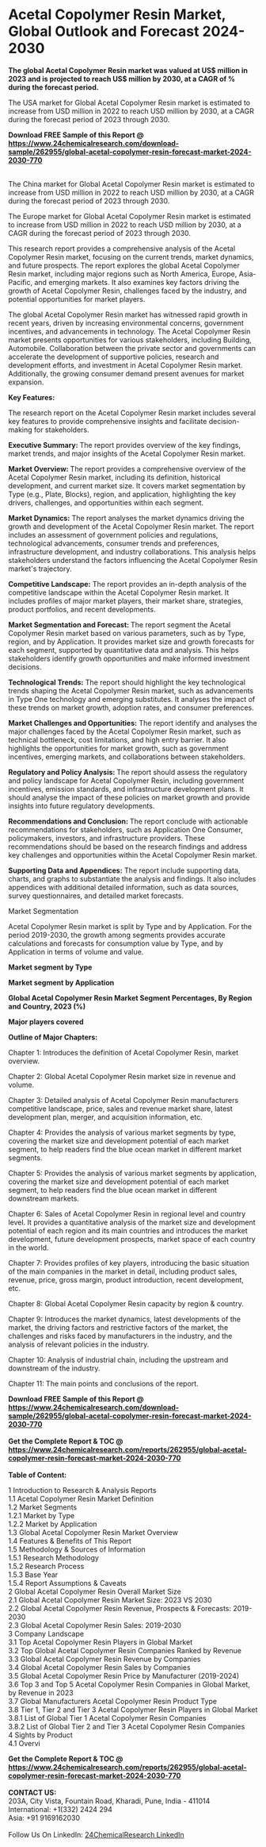 <h1>Acetal Copolymer Resin Market, Global Outlook and Forecast 2024-2030</h1><p><strong>The global Acetal Copolymer Resin market was valued at US$ million in 2023 and is projected to reach US$ million by 2030, at a CAGR of % during the forecast period.</strong></p><p>
</p><p>The USA market for Global Acetal Copolymer Resin market is estimated to increase from USD million in 2022 to reach USD million by 2030, at a CAGR during the forecast period of 2023 through 2030.</p><div><b>Download FREE Sample of this Report @ 
            <a href="https://www.24chemicalresearch.com/download-sample/262955/global-acetal-copolymer-resin-forecast-market-2024-2030-770">
            https://www.24chemicalresearch.com/download-sample/262955/global-acetal-copolymer-resin-forecast-market-2024-2030-770</a></b></div><br><p>
</p><p>The China market for Global Acetal Copolymer Resin market is estimated to increase from USD million in 2022 to reach USD million by 2030, at a CAGR during the forecast period of 2023 through 2030.</p><p>
</p><p>The Europe market for Global Acetal Copolymer Resin market is estimated to increase from USD million in 2022 to reach USD million by 2030, at a CAGR during the forecast period of 2023 through 2030.</p><p>
</p><p>This research report provides a comprehensive analysis of the Acetal Copolymer Resin market, focusing on the current trends, market dynamics, and future prospects. The report explores the global Acetal Copolymer Resin market, including major regions such as North America, Europe, Asia-Pacific, and emerging markets. It also examines key factors driving the growth of Acetal Copolymer Resin, challenges faced by the industry, and potential opportunities for market players.</p><p>
The global Acetal Copolymer Resin market has witnessed rapid growth in recent years, driven by increasing environmental concerns, government incentives, and advancements in technology. The Acetal Copolymer Resin market presents opportunities for various stakeholders, including Building, Automobile. Collaboration between the private sector and governments can accelerate the development of supportive policies, research and development efforts, and investment in Acetal Copolymer Resin market. Additionally, the growing consumer demand present avenues for market expansion.</p><p>
<strong>Key Features:</strong></p><p>
The research report on the Acetal Copolymer Resin market includes several key features to provide comprehensive insights and facilitate decision-making for stakeholders.</p><p>
<strong>Executive Summary: </strong>The report provides overview of the key findings, market trends, and major insights of the Acetal Copolymer Resin market.</p><p>
<strong>Market Overview: </strong>The report provides a comprehensive overview of the Acetal Copolymer Resin market, including its definition, historical development, and current market size. It covers market segmentation by Type (e.g., Plate, Blocks), region, and application, highlighting the key drivers, challenges, and opportunities within each segment.</p><p>
<strong>Market Dynamics:</strong> The report analyses the market dynamics driving the growth and development of the Acetal Copolymer Resin market. The report includes an assessment of government policies and regulations, technological advancements, consumer trends and preferences, infrastructure development, and industry collaborations. This analysis helps stakeholders understand the factors influencing the Acetal Copolymer Resin market's trajectory.</p><p>
<strong>Competitive Landscape:</strong> The report provides an in-depth analysis of the competitive landscape within the Acetal Copolymer Resin market. It includes profiles of major market players, their market share, strategies, product portfolios, and recent developments.</p><p>
<strong>Market Segmentation and Forecast: </strong>The report segment the Acetal Copolymer Resin market based on various parameters, such as by Type, region, and by Application. It provides market size and growth forecasts for each segment, supported by quantitative data and analysis. This helps stakeholders identify growth opportunities and make informed investment decisions.</p><p>
<strong>Technological Trends:</strong> The report should highlight the key technological trends shaping the Acetal Copolymer Resin market, such as advancements in Type One technology and emerging substitutes. It analyses the impact of these trends on market growth, adoption rates, and consumer preferences.</p><p>
<strong>Market Challenges and Opportunities:</strong> The report identify and analyses the major challenges faced by the Acetal Copolymer Resin market, such as technical bottleneck, cost limitations, and high entry barrier. It also highlights the opportunities for market growth, such as government incentives, emerging markets, and collaborations between stakeholders.</p><p>
<strong>Regulatory and Policy Analysis: </strong>The report should assess the regulatory and policy landscape for Acetal Copolymer Resin, including government incentives, emission standards, and infrastructure development plans. It should analyse the impact of these policies on market growth and provide insights into future regulatory developments.</p><p>
<strong>Recommendations and Conclusion: </strong>The report conclude with actionable recommendations for stakeholders, such as Application One Consumer, policymakers, investors, and infrastructure providers. These recommendations should be based on the research findings and address key challenges and opportunities within the Acetal Copolymer Resin market.</p><p>
<strong>Supporting Data and Appendices:</strong> The report include supporting data, charts, and graphs to substantiate the analysis and findings. It also includes appendices with additional detailed information, such as data sources, survey questionnaires, and detailed market forecasts.</p><p>
Market Segmentation</p><p>
Acetal Copolymer Resin market is split by Type and by Application. For the period 2019-2030, the growth among segments provides accurate calculations and forecasts for consumption value by Type, and by Application in terms of volume and value.</p><p>
<strong>Market segment by Type</strong></p><p>
</p><p>
</p><p><strong>Market segment by Application</strong></p><p>
</p><p>
</p><p><strong>Global Acetal Copolymer Resin Market Segment Percentages, By Region and Country, 2023 (%)</strong></p><p>
</p><p>
</p><p><strong>Major players covered</strong></p><p>
</p><p>
</p><p><strong>Outline of Major Chapters:</strong></p><p>
Chapter 1: Introduces the definition of Acetal Copolymer Resin, market overview.</p><p>
Chapter 2: Global Acetal Copolymer Resin market size in revenue and volume.</p><p>
Chapter 3: Detailed analysis of Acetal Copolymer Resin manufacturers competitive landscape, price, sales and revenue market share, latest development plan, merger, and acquisition information, etc.</p><p>
Chapter 4: Provides the analysis of various market segments by type, covering the market size and development potential of each market segment, to help readers find the blue ocean market in different market segments.</p><p>
Chapter 5: Provides the analysis of various market segments by application, covering the market size and development potential of each market segment, to help readers find the blue ocean market in different downstream markets.</p><p>
Chapter 6: Sales of Acetal Copolymer Resin in regional level and country level. It provides a quantitative analysis of the market size and development potential of each region and its main countries and introduces the market development, future development prospects, market space of each country in the world.</p><p>
Chapter 7: Provides profiles of key players, introducing the basic situation of the main companies in the market in detail, including product sales, revenue, price, gross margin, product introduction, recent development, etc.</p><p>
Chapter 8: Global Acetal Copolymer Resin capacity by region &amp; country.</p><p>
Chapter 9: Introduces the market dynamics, latest developments of the market, the driving factors and restrictive factors of the market, the challenges and risks faced by manufacturers in the industry, and the analysis of relevant policies in the industry.</p><p>
Chapter 10: Analysis of industrial chain, including the upstream and downstream of the industry.</p><p>
Chapter 11: The main points and conclusions of the report.</p><div><b>Download FREE Sample of this Report @ 
            <a href="https://www.24chemicalresearch.com/download-sample/262955/global-acetal-copolymer-resin-forecast-market-2024-2030-770">
            https://www.24chemicalresearch.com/download-sample/262955/global-acetal-copolymer-resin-forecast-market-2024-2030-770</a></b></div><br><div><b>Get the Complete Report & TOC @ 
            <a href="https://www.24chemicalresearch.com/reports/262955/global-acetal-copolymer-resin-forecast-market-2024-2030-770">
            https://www.24chemicalresearch.com/reports/262955/global-acetal-copolymer-resin-forecast-market-2024-2030-770</a></b></div><br>
            <b>Table of Content:</b><p>1 Introduction to Research & Analysis Reports<br />
    1.1 Acetal Copolymer Resin Market Definition<br />
    1.2 Market Segments<br />
        1.2.1 Market by Type<br />
        1.2.2 Market by Application<br />
    1.3 Global Acetal Copolymer Resin Market Overview<br />
    1.4 Features & Benefits of This Report<br />
    1.5 Methodology & Sources of Information<br />
        1.5.1 Research Methodology<br />
        1.5.2 Research Process<br />
        1.5.3 Base Year<br />
        1.5.4 Report Assumptions & Caveats<br />
2 Global Acetal Copolymer Resin Overall Market Size<br />
    2.1 Global Acetal Copolymer Resin Market Size: 2023 VS 2030<br />
    2.2 Global Acetal Copolymer Resin Revenue, Prospects & Forecasts: 2019-2030<br />
    2.3 Global Acetal Copolymer Resin Sales: 2019-2030<br />
3 Company Landscape<br />
    3.1 Top Acetal Copolymer Resin Players in Global Market<br />
    3.2 Top Global Acetal Copolymer Resin Companies Ranked by Revenue<br />
    3.3 Global Acetal Copolymer Resin Revenue by Companies<br />
    3.4 Global Acetal Copolymer Resin Sales by Companies<br />
    3.5 Global Acetal Copolymer Resin Price by Manufacturer (2019-2024)<br />
    3.6 Top 3 and Top 5 Acetal Copolymer Resin Companies in Global Market, by Revenue in 2023<br />
    3.7 Global Manufacturers Acetal Copolymer Resin Product Type<br />
    3.8 Tier 1, Tier 2 and Tier 3 Acetal Copolymer Resin Players in Global Market<br />
        3.8.1 List of Global Tier 1 Acetal Copolymer Resin Companies<br />
        3.8.2 List of Global Tier 2 and Tier 3 Acetal Copolymer Resin Companies<br />
4 Sights by Product<br />
    4.1 Overvi</p><div><b>Get the Complete Report & TOC @ 
            <a href="https://www.24chemicalresearch.com/reports/262955/global-acetal-copolymer-resin-forecast-market-2024-2030-770">
            https://www.24chemicalresearch.com/reports/262955/global-acetal-copolymer-resin-forecast-market-2024-2030-770</a></b></div><br><b>CONTACT US:</b><br>
            203A, City Vista, Fountain Road, Kharadi, Pune, India - 411014<br>
            International: +1(332) 2424 294<br>
            Asia: +91 9169162030 <br><br>
            Follow Us On LinkedIn: <a href="https://www.linkedin.com/company/24chemicalresearch/">24ChemicalResearch LinkedIn</a>